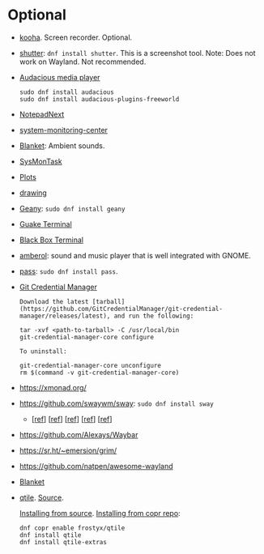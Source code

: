 # Optional

- [kooha](https://github.com/SeaDve/Kooha). Screen recorder. Optional.
- [shutter](https://shutter-project.org/): `dnf install shutter`. This is a screenshot tool. Note: Does not work on Wayland. Not recommended.
- [Audacious media player](https://audacious-media-player.org/)

    ```shell
    sudo dnf install audacious
    sudo dnf install audacious-plugins-freeworld
    ```

- [NotepadNext](https://github.com/dail8859/NotepadNext)
- [system-monitoring-center](https://github.com/hakandundar34coding/system-monitoring-center)
- [Blanket](https://github.com/rafaelmardojai/blanket): Ambient sounds.
- [SysMonTask](https://github.com/KrispyCamel4u/SysMonTask)
- [Plots](https://github.com/alexhuntley/Plots/)
- [drawing](https://github.com/maoschanz/drawing)
- [Geany](https://www.geany.org): `sudo dnf install geany`
- [Guake Terminal](https://github.com/Guake/guake)
- [Black Box Terminal](https://gitlab.gnome.org/raggesilver/blackbox)
- [amberol](https://gitlab.gnome.org/World/amberol): sound and music player that is well integrated with GNOME.
- [pass](https://www.passwordstore.org): `sudo dnf install pass`.
- [Git Credential Manager](https://github.com/GitCredentialManager/git-credential-manager/blob/main/docs/credstores.md)

  ```shell
  Download the latest [tarball](https://github.com/GitCredentialManager/git-credential-manager/releases/latest), and run the following:

  tar -xvf <path-to-tarball> -C /usr/local/bin
  git-credential-manager-core configure
  
  To uninstall:

  git-credential-manager-core unconfigure
  rm $(command -v git-credential-manager-core)
  ```

- <https://xmonad.org/>
- <https://github.com/swaywm/sway>: `sudo dnf install sway`
  - [[ref](https://computingforgeeks.com/setup-sway-tiling-window-manager-on-fedora-with-waybar/)] [[ref](https://thomas-leister.de/sway-window-manager/)] [[ref](https://www.techjunkie.com/tiling-window-managers/)] [[ref](https://www.greghilston.com/post/tiling-window-managers/)] [[ref](https://www.reddit.com/r/swaywm/comments/sphp7b/a_quick_look_to_sway_wm_with_nvidias_drivers/)]
- <https://github.com/Alexays/Waybar>
- <https://sr.ht/~emersion/grim/>
- <https://github.com/natpen/awesome-wayland>
- [Blanket](https://github.com/rafaelmardojai/blanket)
- [qtile](http://www.qtile.org/). [Source](https://github.com/qtile/qtile).

  [Installing from source](http://docs.qtile.org/en/stable/manual/install/index.html#installing-from-source).
  [Installing from copr repo](https://copr.fedorainfracloud.org/coprs/frostyx/qtile/):

  ```shell
  dnf copr enable frostyx/qtile
  dnf install qtile
  dnf install qtile-extras
  ```
